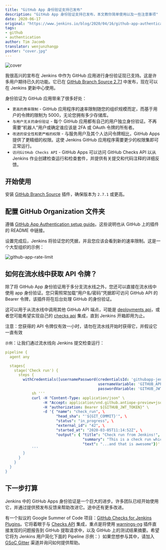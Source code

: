 ```yaml
---
title: "GitHub App 身份验证支持已发布"
description: "GitHub App 身份验证支持已发布，本文教你简单使用以及一些注意事项"
date: 2020-06-17
original: "https://www.jenkins.io/blog/2020/04/16/github-app-authentication/#github-app-authentication-support-released"
tags:
- github
- authentication
author: Tim Jacomb
translator: wenjunzhangp
poster: "cover.jpg"
---
```


![cover](cover.jpg)

我很高兴的宣布在 Jenkins 中作为 GitHub 应用进行身份验证现已支持。这是许多用户期待已久的功能。它已在 [GitHub Branch Source 2.7.1](https://github.com/jenkinsci/github-branch-source-plugin/releases/tag/github-branch-source-2.7.1) 中发布，现在可以在 Jenkins 更新中心使用。

身份验证为 GitHub 应用带来了很多好处：

* `更高的费率限制` - GitHub 应用程序的速率限制随您的组织规模而定，而基于用户的令牌的限制为 5000，无论您拥有多少存储库。
* `与用户无关的身份验证` - 每个 GitHub 应用都有自己的用户独立身份验证。不再需要“机器人”用户或确定谁应该是 2FA 或 OAuth 令牌的所有者。
* `改进的安全性和更严格的权限` - 与服务用户及其个人访问令牌相比，GitHub Apps 提供了更精细的权限。这使 Jenkins GitHub 应用程序需要更少的权限集即可正常运行。
* `访问GitHub Checks API` - GitHub Apps 可以访问 GitHub Checks API 以从 Jenkins 作业创建检查运行和检查套件，并提供有关提交和代码注释的详细反馈。

## 开始使用

安装 [GitHub Branch Source](https://plugins.jenkins.io/github-branch-source/) 插件，确保版本为 `2.7.1` 或更高。

## 配置 GitHub Organization 文件夹

遵循 [GitHub App Authentication setup guide](https://github.com/jenkinsci/github-branch-source-plugin/blob/master/docs/github-app.adoc)。这些说明也从 GitHub 上的插件的 README 中链接。

设置完成后，Jenkins 将验证您的凭据，并且您应该会看到新的速率限制。这是一个大型组织的示例：

![github-app-rate-limit](github-app-rate-limit.png)

## 如何在流水线中获取 API 令牌？

除了将 GitHub App 身份验证用于多分支流水线之外，您还可以直接在流水线中使用 app 身份验证。您只需照常加载“用户名/密码”凭据即可访问 GitHub API 的 Bearer 令牌，该插件将在后台处理 GitHub 的身份验证。

这可以用于从流水线中调用其他 GitHub API 端点，可能是 [deployments api](https://developer.github.com/v3/repos/deployments/)，或者您可能希望实现自己的 [checks api](https://developer.github.com/v3/checks/) 集成，直到 Jenkins 开箱即用为止。

注意：您获得的 API 令牌仅有效一小时，请勿在流水线开始时获得它，并假设它一直有效

`示例`：让我们通过流水线向 Jenkins 提交检查运行：

``` yaml
pipeline {
  agent any

  stages{
    stage('Check run') {
      steps {
        withCredentials([usernamePassword(credentialsId: 'githubapp-jenkins',
                                          usernameVariable: 'GITHUB_APP',
                                          passwordVariable: 'GITHUB_JWT_TOKEN')]) {
            sh '''
            curl -H "Content-Type: application/json" \
                 -H "Accept: application/vnd.github.antiope-preview+json" \
                 -H "authorization: Bearer ${GITHUB_JWT_TOKEN}" \
                 -d '{ "name": "check_run", \
                       "head_sha": "'${GIT_COMMIT}'", \
                       "status": "in_progress", \
                       "external_id": "42", \
                       "started_at": "2020-03-05T11:14:52Z", \
                       "output": { "title": "Check run from Jenkins!", \
                                   "summary": "This is a check run which has been generated from Jenkins as GitHub App", \
                                   "text": "...and that is awesome"}}' https://api.github.com/repos/<org>/<repo>/check-runs
            '''
        }
      }
    }
  }
}
```

## 下一步打算

Jenkins 中的 GitHub Apps 身份验证是一个巨大的进步。许多团队已经开始使用它，并通过提供预发布反馈来帮助改进它。途中还有更多改进。

有一个拟议的 Google Summer of Code 项目：[GitHub Checks for Jenkins Plugins](https://www.jenkins.io/projects/gsoc/2020/project-ideas/github-checks/)。它将着眼于与 [Checks API](https://developer.github.com/v3/checks/) 集成，重点是将使用 [warnings-ng](https://plugins.jenkins.io/warnings-ng/) 插件直接发现的问题报告到 GitHub 提取请求中，以及 GitHub 上的测试结果摘要。希望它将为 Jenkins 用户简化下面的 Pipeline 示例：）如果您想参与其中，请加入 [GSoC Gitter](https://gitter.im/jenkinsci/gsoc-sig) 渠道并询问如何提供帮助。
